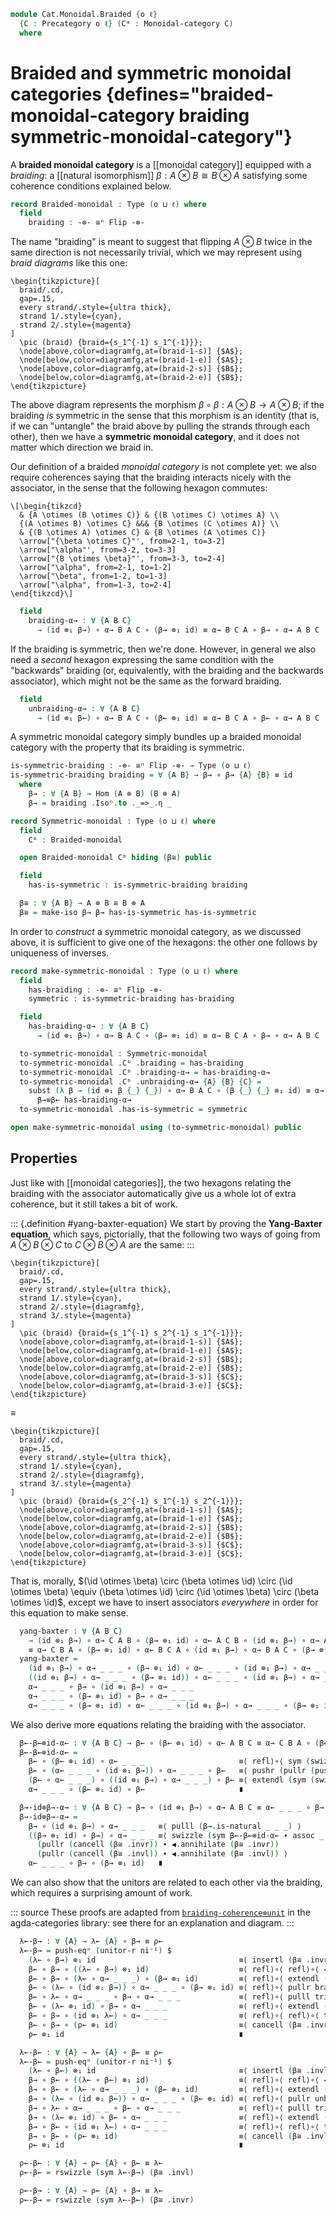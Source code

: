 <!--
```agda
open import Cat.Functor.Naturality
open import Cat.Functor.Bifunctor
open import Cat.Monoidal.Base
open import Cat.Functor.Base
open import Cat.Prelude

import Cat.Functor.Reasoning
import Cat.Reasoning

open _=>_
```
-->

```agda
module Cat.Monoidal.Braided {o ℓ}
  {C : Precategory o ℓ} (Cᵐ : Monoidal-category C)
  where
```

# Braided and symmetric monoidal categories {defines="braided-monoidal-category braiding symmetric-monoidal-category"}

<!--
```agda
open Cat.Reasoning C
open Monoidal Cᵐ
```
-->

A **braided monoidal category** is a [[monoidal category]] equipped with
a *braiding*: a [[natural isomorphism]] $\beta : A \otimes B \cong B
\otimes A$ satisfying some coherence conditions explained below.

```agda
record Braided-monoidal : Type (o ⊔ ℓ) where
  field
    braiding : -⊗- ≅ⁿ Flip -⊗-
```

<!--
```agda
  module β→ = _=>_ (braiding .Isoⁿ.to)
  module β← = _=>_ (braiding .Isoⁿ.from)

  β→ : ∀ {A B} → Hom (A ⊗ B) (B ⊗ A)
  β→ = braiding .Isoⁿ.to ._=>_.η _

  β← : ∀ {A B} → Hom (A ⊗ B) (B ⊗ A)
  β← = braiding .Isoⁿ.from ._=>_.η _

  β≅ : ∀ {A B} → A ⊗ B ≅ B ⊗ A
  β≅ = isoⁿ→iso braiding _
```
-->

The name "braiding" is meant to suggest that flipping $A \otimes B$
twice in the same direction is not necessarily trivial, which we may
represent using *braid diagrams* like this one:

~~~{.quiver}
\begin{tikzpicture}[
  braid/.cd,
  gap=.15,
  every strand/.style={ultra thick},
  strand 1/.style={cyan},
  strand 2/.style={magenta}
]
  \pic (braid) {braid={s_1^{-1} s_1^{-1}}};
  \node[above,color=diagramfg,at=(braid-1-s)] {$A$};
  \node[below,color=diagramfg,at=(braid-1-e)] {$A$};
  \node[above,color=diagramfg,at=(braid-2-s)] {$B$};
  \node[below,color=diagramfg,at=(braid-2-e)] {$B$};
\end{tikzpicture}
~~~

The above diagram represents the morphism $\beta \circ \beta : A \otimes
B \to A \otimes B$; if the braiding *is* symmetric in the sense that this
morphism is an identity (that is, if we can "untangle" the braid above
by pulling the strands through each other), then we have a **symmetric
monoidal category**, and it does not matter which direction we braid in.

Our definition of a braided *monoidal category* is not complete yet: we
also require coherences saying that the braiding interacts nicely with
the associator, in the sense that the following hexagon commutes:

~~~{.quiver}
\[\begin{tikzcd}
  & {A \otimes (B \otimes C)} & {(B \otimes C) \otimes A} \\
  {(A \otimes B) \otimes C} &&& {B \otimes (C \otimes A)} \\
  & {(B \otimes A) \otimes C} & {B \otimes (A \otimes C)}
  \arrow["{\beta \otimes C}"', from=2-1, to=3-2]
  \arrow["\alpha"', from=3-2, to=3-3]
  \arrow["{B \otimes \beta}"', from=3-3, to=2-4]
  \arrow["\alpha", from=2-1, to=1-2]
  \arrow["\beta", from=1-2, to=1-3]
  \arrow["\alpha", from=1-3, to=2-4]
\end{tikzcd}\]
~~~

```agda
  field
    braiding-α→ : ∀ {A B C}
      → (id ⊗₁ β→) ∘ α→ B A C ∘ (β→ ⊗₁ id) ≡ α→ B C A ∘ β→ ∘ α→ A B C
```

If the braiding is symmetric, then we're done. However, in general we
also need a *second* hexagon expressing the same condition with the
"backwards" braiding (or, equivalently, with the braiding and the
backwards associator), which might not be the same as the forward
braiding.

```agda
  field
    unbraiding-α→ : ∀ {A B C}
      → (id ⊗₁ β←) ∘ α→ B A C ∘ (β← ⊗₁ id) ≡ α→ B C A ∘ β← ∘ α→ A B C
```

<!--
```agda
  β←-α← : ∀ {A B C}
    → (β← ⊗₁ id) ∘ α← B A C ∘ (id ⊗₁ β←) ≡ α← A B C ∘ β← ∘ α← B C A
  β←-α← = inverse-unique refl refl
    (◀.F-map-iso β≅ ∙Iso α≅ ∙Iso ▶.F-map-iso β≅)
    (α≅ ∙Iso β≅ ∙Iso α≅)
    (sym (assoc _ _ _) ∙∙ braiding-α→ ∙∙ assoc _ _ _)
```
-->

A symmetric monoidal category simply bundles up a braided monoidal
category with the property that its braiding is symmetric.

```agda
is-symmetric-braiding : -⊗- ≅ⁿ Flip -⊗- → Type (o ⊔ ℓ)
is-symmetric-braiding braiding = ∀ {A B} → β→ ∘ β→ {A} {B} ≡ id
  where
    β→ : ∀ {A B} → Hom (A ⊗ B) (B ⊗ A)
    β→ = braiding .Isoⁿ.to ._=>_.η _

record Symmetric-monoidal : Type (o ⊔ ℓ) where
  field
    Cᵇ : Braided-monoidal

  open Braided-monoidal Cᵇ hiding (β≅) public

  field
    has-is-symmetric : is-symmetric-braiding braiding

  β≅ : ∀ {A B} → A ⊗ B ≅ B ⊗ A
  β≅ = make-iso β→ β→ has-is-symmetric has-is-symmetric
```

In order to *construct* a symmetric monoidal category, as we discussed
above, it is sufficient to give one of the hexagons: the other one
follows by uniqueness of inverses.

```agda
record make-symmetric-monoidal : Type (o ⊔ ℓ) where
  field
    has-braiding : -⊗- ≅ⁿ Flip -⊗-
    symmetric : is-symmetric-braiding has-braiding
```

<!--
```agda
  β→ : ∀ {A B} → Hom (A ⊗ B) (B ⊗ A)
  β→ = has-braiding .Isoⁿ.to ._=>_.η _
  β← : ∀ {A B} → Hom (A ⊗ B) (B ⊗ A)
  β← = has-braiding .Isoⁿ.from ._=>_.η _

  β→≡β← : Path (∀ {A B} → Hom (A ⊗ B) (B ⊗ A)) β→ β←
  β→≡β← = ext λ {_} {_} → inverse-unique refl refl
    (make-iso β→ β→ symmetric symmetric)
    (isoⁿ→iso has-braiding _)
    refl

  open Braided-monoidal hiding (β→)
  open Symmetric-monoidal hiding (β→)
```
-->

```agda
  field
    has-braiding-α→ : ∀ {A B C}
      → (id ⊗₁ β→) ∘ α→ B A C ∘ (β→ ⊗₁ id) ≡ α→ B C A ∘ β→ ∘ α→ A B C

  to-symmetric-monoidal : Symmetric-monoidal
  to-symmetric-monoidal .Cᵇ .braiding = has-braiding
  to-symmetric-monoidal .Cᵇ .braiding-α→ = has-braiding-α→
  to-symmetric-monoidal .Cᵇ .unbraiding-α→ {A} {B} {C} =
    subst (λ β → (id ⊗₁ β {_} {_}) ∘ α→ B A C ∘ (β {_} {_} ⊗₁ id) ≡ α→ _ _ _ ∘ β {_} {_} ∘ α→ _ _ _)
      β→≡β← has-braiding-α→
  to-symmetric-monoidal .has-is-symmetric = symmetric

open make-symmetric-monoidal using (to-symmetric-monoidal) public
```

## Properties

<!--
```agda
module Braided (Cᵇ : Braided-monoidal) where
  open Braided-monoidal Cᵇ public
```
-->

Just like with [[monoidal categories]], the two hexagons relating the
braiding with the associator automatically give us a whole lot of extra
coherence, but it still takes a bit of work.

::: {.definition #yang-baxter-equation}
We start by proving the **Yang-Baxter equation**, which says,
pictorially, that the following two ways of going from $A \otimes B
\otimes C$ to $C \otimes B \otimes A$ are the same:
:::

<div class="mathpar">

~~~{.quiver}
\begin{tikzpicture}[
  braid/.cd,
  gap=.15,
  every strand/.style={ultra thick},
  strand 1/.style={cyan},
  strand 2/.style={diagramfg},
  strand 3/.style={magenta}
]
  \pic (braid) {braid={s_1^{-1} s_2^{-1} s_1^{-1}}};
  \node[above,color=diagramfg,at=(braid-1-s)] {$A$};
  \node[below,color=diagramfg,at=(braid-1-e)] {$A$};
  \node[above,color=diagramfg,at=(braid-2-s)] {$B$};
  \node[below,color=diagramfg,at=(braid-2-e)] {$B$};
  \node[above,color=diagramfg,at=(braid-3-s)] {$C$};
  \node[below,color=diagramfg,at=(braid-3-e)] {$C$};
\end{tikzpicture}
~~~

$\equiv$

~~~{.quiver}
\begin{tikzpicture}[
  braid/.cd,
  gap=.15,
  every strand/.style={ultra thick},
  strand 1/.style={cyan},
  strand 2/.style={diagramfg},
  strand 3/.style={magenta}
]
  \pic (braid) {braid={s_2^{-1} s_1^{-1} s_2^{-1}}};
  \node[above,color=diagramfg,at=(braid-1-s)] {$A$};
  \node[below,color=diagramfg,at=(braid-1-e)] {$A$};
  \node[above,color=diagramfg,at=(braid-2-s)] {$B$};
  \node[below,color=diagramfg,at=(braid-2-e)] {$B$};
  \node[above,color=diagramfg,at=(braid-3-s)] {$C$};
  \node[below,color=diagramfg,at=(braid-3-e)] {$C$};
\end{tikzpicture}
~~~

</div>

That is, morally, $(\id \otimes \beta) \circ (\beta \otimes \id) \circ
(\id \otimes \beta) \equiv (\beta \otimes \id) \circ (\id \otimes \beta)
\circ (\beta \otimes \id)$, except we have to insert associators
*everywhere* in order for this equation to make sense.

```agda
  yang-baxter : ∀ {A B C}
    → (id ⊗₁ β→) ∘ α→ C A B ∘ (β→ ⊗₁ id) ∘ α← A C B ∘ (id ⊗₁ β→) ∘ α→ A B C
    ≡ α→ C B A ∘ (β→ ⊗₁ id) ∘ α← B C A ∘ (id ⊗₁ β→) ∘ α→ B A C ∘ (β→ ⊗₁ id)
  yang-baxter =
    (id ⊗₁ β→) ∘ α→ _ _ _ ∘ (β→ ⊗₁ id) ∘ α← _ _ _ ∘ (id ⊗₁ β→) ∘ α→ _ _ _   ≡⟨ pushr (pushr refl) ⟩
    ((id ⊗₁ β→) ∘ α→ _ _ _ ∘ (β→ ⊗₁ id)) ∘ α← _ _ _ ∘ (id ⊗₁ β→) ∘ α→ _ _ _ ≡⟨ extendl (rswizzle (braiding-α→ ∙ assoc _ _ _) (α≅ .invl)) ⟩
    α→ _ _ _ ∘ β→ ∘ (id ⊗₁ β→) ∘ α→ _ _ _                                   ≡⟨ refl⟩∘⟨ extendl (β→.is-natural _ _ _) ⟩
    α→ _ _ _ ∘ (β→ ⊗₁ id) ∘ β→ ∘ α→ _ _ _                                   ≡˘⟨ refl⟩∘⟨ refl⟩∘⟨ lswizzle braiding-α→ (α≅ .invr) ⟩
    α→ _ _ _ ∘ (β→ ⊗₁ id) ∘ α← _ _ _ ∘ (id ⊗₁ β→) ∘ α→ _ _ _ ∘ (β→ ⊗₁ id)   ∎
```

We also derive more equations relating the braiding with the associator.

```agda
  β←-β←⊗id-α← : ∀ {A B C} → β← ∘ (β← ⊗₁ id) ∘ α← A B C ≡ α→ C B A ∘ (β← ⊗₁ id) ∘ β←
  β←-β←⊗id-α← =
    β← ∘ (β← ⊗₁ id) ∘ α← _ _ _                     ≡⟨ refl⟩∘⟨ sym (swizzle (sym (assoc _ _ _) ∙ sym unbraiding-α→ ∙ assoc _ _ _) (α≅ .invl) (pullr (▶.cancell (β≅ .invl)) ∙ α≅ .invr)) ⟩
    β← ∘ (α← _ _ _ ∘ (id ⊗₁ β→)) ∘ α→ _ _ _ ∘ β←   ≡⟨ pushr (pullr (pushr refl)) ⟩
    (β← ∘ α← _ _ _) ∘ ((id ⊗₁ β→) ∘ α→ _ _ _) ∘ β← ≡⟨ extendl (sym (swizzle β←-α← (pullr (▶.cancell (β≅ .invr)) ∙ α≅ .invr) (α≅ .invl))) ⟩
    α→ _ _ _ ∘ (β← ⊗₁ id) ∘ β←                     ∎

  β→-id⊗β→-α→ : ∀ {A B C} → β→ ∘ (id ⊗₁ β→) ∘ α→ A B C ≡ α← _ _ _ ∘ β→ ∘ (β→ ⊗₁ id)
  β→-id⊗β→-α→ =
    β→ ∘ (id ⊗₁ β→) ∘ α→ _ _ _   ≡⟨ pulll (β→.is-natural _ _ _) ⟩
    ((β→ ⊗₁ id) ∘ β→) ∘ α→ _ _ _ ≡⟨ swizzle (sym β←-β←⊗id-α← ∙ assoc _ _ _)
      (pullr (cancell (β≅ .invr)) ∙ ◀.annihilate (β≅ .invr))
      (pullr (cancell (β≅ .invl)) ∙ ◀.annihilate (β≅ .invl)) ⟩
    α← _ _ _ ∘ β→ ∘ (β→ ⊗₁ id)   ∎
```

We can also show that the unitors are related to each other via the
braiding, which requires a surprising amount of work.

::: source
These proofs are adapted from [`braiding-coherence⊗unit`][agda-cats] in
the agda-categories library: see there for an explanation and diagram.
:::

[agda-cats]: https://agda.github.io/agda-categories/Categories.Category.Monoidal.Braided.Properties.html#braiding-coherence%E2%8A%97unit

```agda
  λ←-β→ : ∀ {A} → λ← {A} ∘ β→ ≡ ρ←
  λ←-β→ = push-eqⁿ (unitor-r ni⁻¹) $
    (λ← ∘ β→) ⊗₁ id                                ≡⟨ insertl (β≅ .invr) ⟩
    β← ∘ β→ ∘ ((λ← ∘ β→) ⊗₁ id)                    ≡⟨ refl⟩∘⟨ refl⟩∘⟨ ◀.F-∘ _ _ ∙ (sym triangle-λ← ⟩∘⟨refl) ⟩
    β← ∘ β→ ∘ (λ← ∘ α→ _ _ _) ∘ (β→ ⊗₁ id)         ≡⟨ refl⟩∘⟨ extendl (pulll (sym (unitor-l .Isoⁿ.from .is-natural _ _ _))) ⟩
    β← ∘ (λ← ∘ (id ⊗₁ β→)) ∘ α→ _ _ _ ∘ (β→ ⊗₁ id) ≡⟨ refl⟩∘⟨ pullr braiding-α→ ⟩
    β← ∘ λ← ∘ α→ _ _ _ ∘ β→ ∘ α→ _ _ _             ≡⟨ refl⟩∘⟨ pulll triangle-λ← ⟩
    β← ∘ (λ← ⊗₁ id) ∘ β→ ∘ α→ _ _ _                ≡⟨ refl⟩∘⟨ extendl (sym (β→.is-natural _ _ _)) ⟩
    β← ∘ β→ ∘ (id ⊗₁ λ←) ∘ α→ _ _ _                ≡⟨ refl⟩∘⟨ refl⟩∘⟨ triangle-α→ ⟩
    β← ∘ β→ ∘ (ρ← ⊗₁ id)                           ≡⟨ cancell (β≅ .invr) ⟩
    ρ← ⊗₁ id                                       ∎

  λ←-β← : ∀ {A} → λ← {A} ∘ β← ≡ ρ←
  λ←-β← = push-eqⁿ (unitor-r ni⁻¹) $
    (λ← ∘ β←) ⊗₁ id                                ≡⟨ insertl (β≅ .invl) ⟩
    β→ ∘ β← ∘ ((λ← ∘ β←) ⊗₁ id)                    ≡⟨ refl⟩∘⟨ refl⟩∘⟨ ◀.F-∘ _ _ ∙ (sym triangle-λ← ⟩∘⟨refl) ⟩
    β→ ∘ β← ∘ (λ← ∘ α→ _ _ _) ∘ (β← ⊗₁ id)         ≡⟨ refl⟩∘⟨ extendl (pulll (sym (unitor-l .Isoⁿ.from .is-natural _ _ _))) ⟩
    β→ ∘ (λ← ∘ (id ⊗₁ β←)) ∘ α→ _ _ _ ∘ (β← ⊗₁ id) ≡⟨ refl⟩∘⟨ pullr unbraiding-α→ ⟩
    β→ ∘ λ← ∘ α→ _ _ _ ∘ β← ∘ α→ _ _ _             ≡⟨ refl⟩∘⟨ pulll triangle-λ← ⟩
    β→ ∘ (λ← ⊗₁ id) ∘ β← ∘ α→ _ _ _                ≡⟨ refl⟩∘⟨ extendl (sym (β←.is-natural _ _ _)) ⟩
    β→ ∘ β← ∘ (id ⊗₁ λ←) ∘ α→ _ _ _                ≡⟨ refl⟩∘⟨ refl⟩∘⟨ triangle-α→ ⟩
    β→ ∘ β← ∘ (ρ← ⊗₁ id)                           ≡⟨ cancell (β≅ .invl) ⟩
    ρ← ⊗₁ id                                       ∎

  ρ←-β← : ∀ {A} → ρ← {A} ∘ β← ≡ λ←
  ρ←-β← = rswizzle (sym λ←-β→) (β≅ .invl)

  ρ←-β→ : ∀ {A} → ρ← {A} ∘ β→ ≡ λ←
  ρ←-β→ = rswizzle (sym λ←-β←) (β≅ .invr)
```
